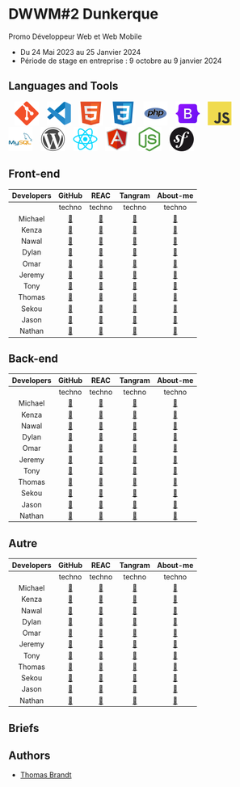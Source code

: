 # DWWM#2 Dunkerque

Promo Développeur Web et Web Mobile
- Du 24 Mai 2023 au 25 Janvier 2024
- Période de stage en entreprise : 9 octobre au 9 janvier 2024

## Languages and Tools

&nbsp;&nbsp;
![img_git](./profile/img/git.svg)
&nbsp;&nbsp;
![img_vscode](./profile/img/vscode.svg)
&nbsp;&nbsp;
![img_html](./profile/img/html.svg)
&nbsp;&nbsp;
![img_css](./profile/img/css.svg)
&nbsp;&nbsp;
![img_php](./profile/img/php.svg)
&nbsp;&nbsp;
![img_bootstrap](./profile/img/bootstrap.svg)
&nbsp;&nbsp;
![img_javascript](./profile/img/javascript.svg)
&nbsp;&nbsp;
![img_mysql](./profile/img/mysql.svg)
&nbsp;&nbsp;
![img_wordpress](./profile/img/wordpress.svg)
&nbsp;&nbsp;
![img_react](./profile/img/react.svg)
&nbsp;&nbsp;
![img_angular](./profile/img/angular.svg)
&nbsp;&nbsp;
![img_node](./profile/img/node.svg)
&nbsp;&nbsp;
![img_symfony](./profile/img/symfony.svg)

## Front-end

| Developers | GitHub | REAC | Tangram | About-me |
| :----: | :----: | :----: | :----: | :----: |
|  | techno | techno | techno | techno |
| Michael | <a href="https://github.com/#">🔗</a> | <a href="https://github.com/#">🔗</a> | <a href="https://github.com/#">🔗</a> | <a href="https://github.com/#">🔗</a> |
| Kenza | <a href="https://github.com/#">🔗</a> | <a href="https://github.com/#">🔗</a> | <a href="https://github.com/#">🔗</a> | <a href="https://github.com/#">🔗</a> |
| Nawal | <a href="https://github.com/#">🔗</a> | <a href="https://github.com/#">🔗</a> | <a href="https://github.com/#">🔗</a> | <a href="https://github.com/#">🔗</a> |
| Dylan | <a href="https://github.com/#">🔗</a> | <a href="https://github.com/#">🔗</a> | <a href="https://github.com/#">🔗</a> | <a href="https://github.com/#">🔗</a> |
| Omar | <a href="https://github.com/#">🔗</a> | <a href="https://github.com/#">🔗</a> | <a href="https://github.com/#">🔗</a> | <a href="https://github.com/#">🔗</a> |
| Jeremy | <a href="https://github.com/#">🔗</a> | <a href="https://github.com/#">🔗</a> | <a href="https://github.com/#">🔗</a> | <a href="https://github.com/#">🔗</a> |
| Tony | <a href="https://github.com/#">🔗</a> | <a href="https://github.com/#">🔗</a> | <a href="https://github.com/#">🔗</a> | <a href="https://github.com/#">🔗</a> |
| Thomas | <a href="https://github.com/#">🔗</a> | <a href="https://github.com/#">🔗</a> | <a href="https://github.com/#">🔗</a> | <a href="https://github.com/#">🔗</a> |
| Sekou | <a href="https://github.com/#">🔗</a> | <a href="https://github.com/#">🔗</a> | <a href="https://github.com/#">🔗</a> | <a href="https://github.com/#">🔗</a> |
| Jason | <a href="https://github.com/#">🔗</a> | <a href="https://github.com/#">🔗</a> | <a href="https://github.com/#">🔗</a> | <a href="https://github.com/#">🔗</a> |
| Nathan | <a href="https://github.com/#">🔗</a> | <a href="https://github.com/#">🔗</a> | <a href="https://github.com/#">🔗</a> | <a href="https://github.com/#">🔗</a> |


## Back-end

| Developers | GitHub | REAC | Tangram | About-me |
| :----: | :----: | :----: | :----: | :----: |
|  | techno | techno | techno | techno |
| Michael | <a href="https://github.com/#">🔗</a> | <a href="https://github.com/#">🔗</a> | <a href="https://github.com/#">🔗</a> | <a href="https://github.com/#">🔗</a> |
| Kenza | <a href="https://github.com/#">🔗</a> | <a href="https://github.com/#">🔗</a> | <a href="https://github.com/#">🔗</a> | <a href="https://github.com/#">🔗</a> |
| Nawal | <a href="https://github.com/#">🔗</a> | <a href="https://github.com/#">🔗</a> | <a href="https://github.com/#">🔗</a> | <a href="https://github.com/#">🔗</a> |
| Dylan | <a href="https://github.com/#">🔗</a> | <a href="https://github.com/#">🔗</a> | <a href="https://github.com/#">🔗</a> | <a href="https://github.com/#">🔗</a> |
| Omar | <a href="https://github.com/#">🔗</a> | <a href="https://github.com/#">🔗</a> | <a href="https://github.com/#">🔗</a> | <a href="https://github.com/#">🔗</a> |
| Jeremy | <a href="https://github.com/#">🔗</a> | <a href="https://github.com/#">🔗</a> | <a href="https://github.com/#">🔗</a> | <a href="https://github.com/#">🔗</a> |
| Tony | <a href="https://github.com/#">🔗</a> | <a href="https://github.com/#">🔗</a> | <a href="https://github.com/#">🔗</a> | <a href="https://github.com/#">🔗</a> |
| Thomas | <a href="https://github.com/#">🔗</a> | <a href="https://github.com/#">🔗</a> | <a href="https://github.com/#">🔗</a> | <a href="https://github.com/#">🔗</a> |
| Sekou | <a href="https://github.com/#">🔗</a> | <a href="https://github.com/#">🔗</a> | <a href="https://github.com/#">🔗</a> | <a href="https://github.com/#">🔗</a> |
| Jason | <a href="https://github.com/#">🔗</a> | <a href="https://github.com/#">🔗</a> | <a href="https://github.com/#">🔗</a> | <a href="https://github.com/#">🔗</a> |
| Nathan | <a href="https://github.com/#">🔗</a> | <a href="https://github.com/#">🔗</a> | <a href="https://github.com/#">🔗</a> | <a href="https://github.com/#">🔗</a> |


## Autre

| Developers | GitHub | REAC | Tangram | About-me |
| :----: | :----: | :----: | :----: | :----: |
|  | techno | techno | techno | techno |
| Michael | <a href="https://github.com/#">🔗</a> | <a href="https://github.com/#">🔗</a> | <a href="https://github.com/#">🔗</a> | <a href="https://github.com/#">🔗</a> |
| Kenza | <a href="https://github.com/#">🔗</a> | <a href="https://github.com/#">🔗</a> | <a href="https://github.com/#">🔗</a> | <a href="https://github.com/#">🔗</a> |
| Nawal | <a href="https://github.com/#">🔗</a> | <a href="https://github.com/#">🔗</a> | <a href="https://github.com/#">🔗</a> | <a href="https://github.com/#">🔗</a> |
| Dylan | <a href="https://github.com/#">🔗</a> | <a href="https://github.com/#">🔗</a> | <a href="https://github.com/#">🔗</a> | <a href="https://github.com/#">🔗</a> |
| Omar | <a href="https://github.com/#">🔗</a> | <a href="https://github.com/#">🔗</a> | <a href="https://github.com/#">🔗</a> | <a href="https://github.com/#">🔗</a> |
| Jeremy | <a href="https://github.com/#">🔗</a> | <a href="https://github.com/#">🔗</a> | <a href="https://github.com/#">🔗</a> | <a href="https://github.com/#">🔗</a> |
| Tony | <a href="https://github.com/#">🔗</a> | <a href="https://github.com/#">🔗</a> | <a href="https://github.com/#">🔗</a> | <a href="https://github.com/#">🔗</a> |
| Thomas | <a href="https://github.com/#">🔗</a> | <a href="https://github.com/#">🔗</a> | <a href="https://github.com/#">🔗</a> | <a href="https://github.com/#">🔗</a> |
| Sekou | <a href="https://github.com/#">🔗</a> | <a href="https://github.com/#">🔗</a> | <a href="https://github.com/#">🔗</a> | <a href="https://github.com/#">🔗</a> |
| Jason | <a href="https://github.com/#">🔗</a> | <a href="https://github.com/#">🔗</a> | <a href="https://github.com/#">🔗</a> | <a href="https://github.com/#">🔗</a> |
| Nathan | <a href="https://github.com/#">🔗</a> | <a href="https://github.com/#">🔗</a> | <a href="https://github.com/#">🔗</a> | <a href="https://github.com/#">🔗</a> |




## Briefs



## Authors

* [Thomas Brandt](https://github.com/nicolas-herbez)
